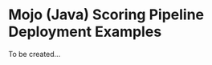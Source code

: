 Mojo (Java) Scoring Pipeline Deployment Examples
================================================

To be created...